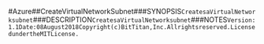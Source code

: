 #Azure##CreateVirtualNetworkSubnet###SYNOPSIS```CreatesaVirtualNetworksubnet```###DESCRIPTION```CreatesaVirtualNetworksubnet```###NOTES```Version:1.1Date:08August2018Copyright(c)BitTitan,Inc.Allrightsreserved.LicensedundertheMITLicense.```
